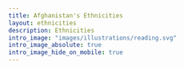 ```yaml
---
title: Afghanistan's Ethnicities
layout: ethnicities
description: Ethnicities
intro_image: "images/illustrations/reading.svg"
intro_image_absolute: true
intro_image_hide_on_mobile: true
---
```

